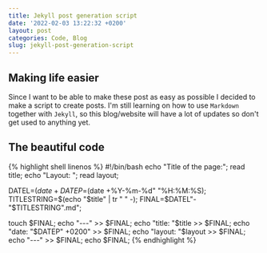 ```yaml
---
title: Jekyll post generation script
date: '2022-02-03 13:22:32 +0200'
layout: post
categories: Code, Blog
slug: jekyll-post-generation-script
---
```


## Making life easier

Since I want to be able to make these post as easy as possible I decided to make a script to create posts. I'm still learning on how to use `Markdown` together with `Jekyll`, so this blog/website will have a lot of updates so don't get used to anything yet.

## The beautiful code

{% highlight shell linenos %}
#!/bin/bash
echo "Title of the page:";
read title;
echo "Layout: ";
read layout;

DATEL=$(date +%Y-%m-%d"-"%H-%M-%S);
DATEP=$(date +%Y-%m-%d" "%H:%M:%S);
TITLESTRING=$(echo "$title" | tr " " -);
FINAL=$DATEL"-"$TITLESTRING".md";

touch $FINAL;
echo "---" >> $FINAL;
echo "title: "$title >> $FINAL;
echo "date: "$DATEP" +0200" >> $FINAL;
echo "layout: "$layout >> $FINAL;
echo "---" >> $FINAL;
echo $FINAL;
{% endhighlight %}

